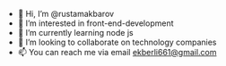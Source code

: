 - 👋 Hi, I’m @rustamakbarov
- 👀 I’m interested in front-end-development
- 🌱 I’m currently learning node js
- 💞️ I’m looking to collaborate on technology companies
- 📫 You can reach me via email ekberli661@gmail.com

<!---
rustamakbarov/rustamakbarov is a ✨ special ✨ repository because its `README.md` (this file) appears on your GitHub profile.
You can click the Preview link to take a look at your changes.
--->

